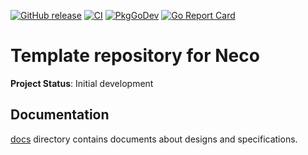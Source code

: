 [![GitHub release](https://img.shields.io/github/release/cybozu-go/zombie-detector.svg?maxAge=60)][releases]
[![CI](https://github.com/cybozu-go/zombie-detector/actions/workflows/ci.yaml/badge.svg)](https://github.com/cybozu-go/zombie-detector/actions/workflows/ci.yaml)
[![PkgGoDev](https://pkg.go.dev/badge/github.com/cybozu-go/zombie-detector?tab=overview)](https://pkg.go.dev/github.com/cybozu-go/zombie-detector?tab=overview)
[![Go Report Card](https://goreportcard.com/badge/github.com/cybozu-go/zombie-detector)](https://goreportcard.com/report/github.com/cybozu-go/zombie-detector)

Template repository for Neco
============================

**Project Status**: Initial development

## Documentation

[docs](docs/) directory contains documents about designs and specifications.

[releases]: https://github.com/cybozu-go/zombie-detector/releases
